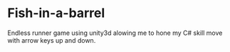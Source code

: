 # Fish-in-a-barrel
Endless runner game using unity3d alowing me to hone my C# skill
move with arrow keys up and down.
